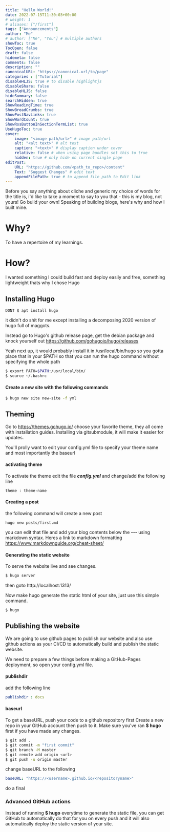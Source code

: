 ```yaml
---
title: "Hello World!"
date: 2022-07-15T11:30:03+00:00
# weight: 1
# aliases: ["/first"]
tags: ["Announcements"]
author: "Me"
# author: ["Me", "You"] # multiple authors
showToc: true
TocOpen: false
draft: false
hidemeta: false
comments: false
description: ""
canonicalURL: "https://canonical.url/to/page"
categories : ["Tutorial"]
disableHLJS: true # to disable highlightjs
disableShare: false
disableHLJS: false
hideSummary: false
searchHidden: true
ShowReadingTime: true
ShowBreadCrumbs: true
ShowPostNavLinks: true
ShowWordCount: true
ShowRssButtonInSectionTermList: true
UseHugoToc: true
cover:
    image: "<image path/url>" # image path/url
    alt: "<alt text>" # alt text
    caption: "<text>" # display caption under cover
    relative: false # when using page bundles set this to true
    hidden: true # only hide on current single page
editPost:
    URL: "https://github.com/<path_to_repo>/content"
    Text: "Suggest Changes" # edit text
    appendFilePath: true # to append file path to Edit link
---
```


Before you say anything about cliche and generic my choice of words for the title is, i'd like to take a moment to say to you that - this is my blog, not yours! Go build your own!
Speaking of building blogs, here's why and how I built mine.

# Why?
To have a repertoire of my learnings.   

# How?
I wanted something I could build fast and deploy easily and free, something lightweight thats why I chose Hugo

## Installing Hugo
```
DONT $ apt install hugo
```
it didn't do shit for me except installing a decomposing 2020 version of hugo full of maggots.

Instead go to Hugo's github release page, get the debian package and knock yourself out https://github.com/gohugoio/hugo/releases

Yeah next up, it would probably install it in /usr/local/bin/hugo
so you gotta place that in your $PATH so that you can run the hugo command without specifying the whole path

```bash
$ export PATH=$PATH:/usr/local/bin/
$ source ~/.bashrc
```

#### Create a new site with the following commands 
```bash
$ hugo new site new-site -f yml
```

## Theming
Go to https://themes.gohugo.io/ choose your favorite theme, they all come with installation guides. Installing via gitsubmodule, it will make it easier for updates.

You'll prolly want to edit your config.yml file to specify your theme name and most importantly the baseurl

#### activating theme
To activate the theme edit the file ***config.yml*** and change/add the following line

```hugo
theme : theme-name
```

#### Creating a post
the following command will create a new post
```
hugo new posts/first.md 
```
you can edit that file and add your blog contents below the **---** using markdown syntax. Heres a link to markdown formatting https://www.markdownguide.org/cheat-sheet/

#### Generating the static website

To serve the website live and see changes.
```bash
$ hugo server
```

then goto http://localhost:1313/

Now make hugo generate the static html of your site, just use this simple command.

```bash
$ hugo
```

## Publishing the website

We are going to use github pages to publish our website and also use github actions as your CI/CD to automatically build and publish the static website.

We need to prepare a few things before making a GitHub-Pages deployment, so open your config.yml file.

#### publishdir
add the following line
```yml
publishdir : docs
```
#### baseurl
To get a baseURL, push your code to a github repository first
Create a new repo in your GitHub account then push to it. Make sure you've ran **$ hugo** first if you have made any changes.
```bash
$ git add .
$ git commit -m "first commit"
$ git branch -M master
$ git remote add origin <url>
$ git push -u origin master
```

change baseURL to the following
```yml
baseURL: "https://<username>.github.io/<repositoryname>"
```
do a final 

### Advanced GitHub actions
Instead of running **$ hugo** everytime to generate the static file, you can get GitHub to automatically do that for you on every push and it will also automatically deploy the static version of your site.


